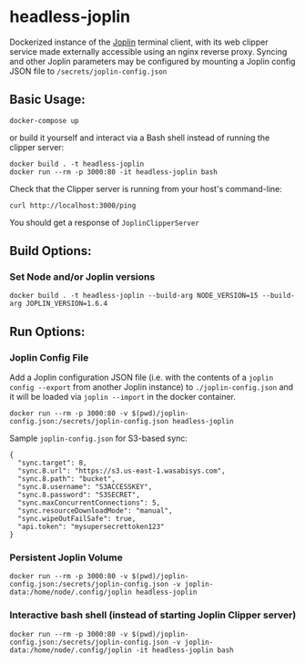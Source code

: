 # headless-joplin
Dockerized instance of the [Joplin](https://github.com/laurent22/joplin/) terminal client, with its web clipper service made externally accessible using an nginx reverse proxy. Syncing and other Joplin parameters may be configured by mounting a Joplin config JSON file to `/secrets/joplin-config.json`

## Basic Usage:
```
docker-compose up
```
or build it yourself and interact via a Bash shell instead of running the clipper server:
```
docker build . -t headless-joplin
docker run --rm -p 3000:80 -it headless-joplin bash
```
Check that the Clipper server is running from your host's command-line:
```
curl http://localhost:3000/ping
```
You should get a response of `JoplinClipperServer`

## Build Options:
### Set Node and/or Joplin versions
```
docker build . -t headless-joplin --build-arg NODE_VERSION=15 --build-arg JOPLIN_VERSION=1.6.4
```

## Run Options:
### Joplin Config File
Add a Joplin configuration JSON file (i.e. with the contents of a `joplin config --export` from another Joplin instance) to `./joplin-config.json` and it will be loaded via `joplin --import` in the docker container.

```
docker run --rm -p 3000:80 -v $(pwd)/joplin-config.json:/secrets/joplin-config.json headless-joplin
```

Sample `joplin-config.json` for S3-based sync:
```
{
  "sync.target": 8,
  "sync.8.url": "https://s3.us-east-1.wasabisys.com",
  "sync.8.path": "bucket",
  "sync.8.username": "S3ACCESSKEY",
  "sync.8.password": "S3SECRET",
  "sync.maxConcurrentConnections": 5,
  "sync.resourceDownloadMode": "manual",
  "sync.wipeOutFailSafe": true,
  "api.token": "mysupersecrettoken123"
}
```

### Persistent Joplin Volume
```
docker run --rm -p 3000:80 -v $(pwd)/joplin-config.json:/secrets/joplin-config.json -v joplin-data:/home/node/.config/joplin headless-joplin
```

### Interactive bash shell (instead of starting Joplin Clipper server)
```
docker run --rm -p 3000:80 -v $(pwd)/joplin-config.json:/secrets/joplin-config.json -v joplin-data:/home/node/.config/joplin -it headless-joplin bash
```
